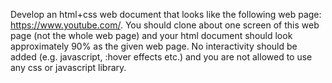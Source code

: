 Develop an html+css web document that looks like the following web page: https://www.youtube.com/. 
You should clone about one screen of this web page (not the whole web page) and your html document should look approximately 90% as 
the given web page. No interactivity should be added (e.g. javascript, :hover effects etc.) and you are not allowed to use any css or 
javascript library.